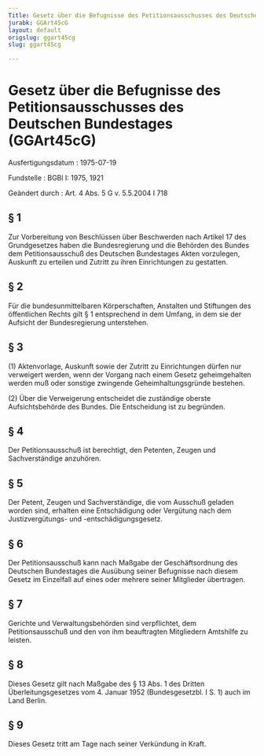 ```yaml
---
Title: Gesetz über die Befugnisse des Petitionsausschusses des Deutschen Bundestages
jurabk: GGArt45cG
layout: default
origslug: ggart45cg
slug: ggart45cg

---
```


# Gesetz über die Befugnisse des Petitionsausschusses des Deutschen Bundestages (GGArt45cG)

Ausfertigungsdatum
:   1975-07-19

Fundstelle
:   BGBl I: 1975, 1921

Geändert durch
:   Art. 4 Abs. 5 G v. 5.5.2004 I 718


## § 1

Zur Vorbereitung von Beschlüssen über Beschwerden nach Artikel 17 des
Grundgesetzes haben die Bundesregierung und die Behörden des Bundes
dem Petitionsausschuß des Deutschen Bundestages Akten vorzulegen,
Auskunft zu erteilen und Zutritt zu ihren Einrichtungen zu gestatten.


## § 2

Für die bundesunmittelbaren Körperschaften, Anstalten und Stiftungen
des öffentlichen Rechts gilt § 1 entsprechend in dem Umfang, in dem
sie der Aufsicht der Bundesregierung unterstehen.


## § 3

(1) Aktenvorlage, Auskunft sowie der Zutritt zu Einrichtungen dürfen
nur verweigert werden, wenn der Vorgang nach einem Gesetz
geheimgehalten werden muß oder sonstige zwingende Geheimhaltungsgründe
bestehen.

(2) Über die Verweigerung entscheidet die zuständige oberste
Aufsichtsbehörde des Bundes. Die Entscheidung ist zu begründen.


## § 4

Der Petitionsausschuß ist berechtigt, den Petenten, Zeugen und
Sachverständige anzuhören.


## § 5

Der Petent, Zeugen und Sachverständige, die vom Ausschuß geladen
worden sind, erhalten eine Entschädigung oder Vergütung nach dem
Justizvergütungs- und -entschädigungsgesetz.


## § 6

Der Petitionsausschuß kann nach Maßgabe der Geschäftsordnung des
Deutschen Bundestages die Ausübung seiner Befugnisse nach diesem
Gesetz im Einzelfall auf eines oder mehrere seiner Mitglieder
übertragen.


## § 7

Gerichte und Verwaltungsbehörden sind verpflichtet, dem
Petitionsausschuß und den von ihm beauftragten Mitgliedern Amtshilfe
zu leisten.


## § 8

Dieses Gesetz gilt nach Maßgabe des § 13 Abs. 1 des Dritten
Überleitungsgesetzes vom 4. Januar 1952 (Bundesgesetzbl. I S. 1) auch
im Land Berlin.


## § 9

Dieses Gesetz tritt am Tage nach seiner Verkündung in Kraft.

